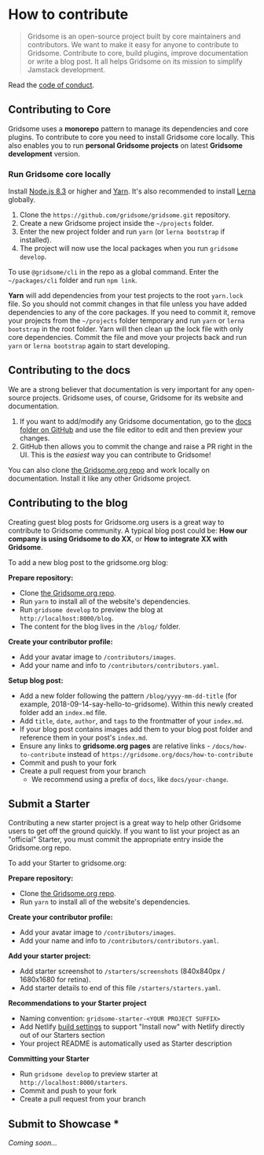 # How to contribute
> Gridsome is an open-source project built by core maintainers and contributors. We want to make it easy for anyone to contribute to Gridsome. Contribute to core, build plugins, improve documentation or write a blog post. It all helps Gridsome on its mission to simplify Jamstack development.

Read the [code of conduct](/docs/code-of-conduct/).

## Contributing to Core
Gridsome uses a **monorepo** pattern to manage its dependencies and core plugins. To contribute to core you need to install Gridsome core locally. This also enables you to run **personal Gridsome projects** on latest **Gridsome development** version.


### Run Gridsome core locally

Install [Node.js 8.3](https://nodejs.org/en/download/) or higher and [Yarn](https://yarnpkg.com/lang/en/docs/install/). It's also recommended to install [Lerna](https://www.npmjs.com/package/lerna) globally.

1. Clone the `https://github.com/gridsome/gridsome.git` repository.
2. Create a new Gridsome project inside the `~/projects` folder.
3. Enter the new project folder and run `yarn` (or `lerna bootstrap` if installed).
4. The project will now use the local packages when you run `gridsome develop`.

To use `@gridsome/cli` in the repo as a global command. Enter the `~/packages/cli` folder and run `npm link`.

**Yarn** will add dependencies from your test projects to the root `yarn.lock` file. So you should not commit changes in that file unless you have added dependencies to any of the core packages. If you need to commit it, remove your projects from the `~/projects` folder temporary and run `yarn` or `lerna bootstrap` in the root folder. Yarn will then clean up the lock file with only core dependencies. Commit the file and move your projects back and run `yarn` or `lerna bootstrap` again to start developing.


## Contributing to the docs
We are a strong believer that documentation is very important for any open-source projects. Gridsome uses, of course, Gridsome for its website and documentation.


1. If you want to add/modify any Gridsome documentation, go to the
   [docs folder on GitHub](https://github.com/gridsome/gridsome.org/tree/master/docs) and
   use the file editor to edit and then preview your changes.
2. GitHub then allows you to commit the change and raise a PR right in the UI. This is the _easiest_ way you can contribute to Gridsome!

You can also clone [the Gridsome.org repo](https://github.com/gridsome/gridsome.org) and work locally on documentation. Install it like any other Gridsome project.


## Contributing to the blog
Creating guest blog posts for Gridsome.org users is a great way to contribute to Gridsome community. A typical blog post could be: **How our company is using Gridsome to do XX**, or **How to integrate XX with Gridsome**.

To add a new blog post to the gridsome.org blog:

**Prepare repository:**

- Clone [the Gridsome.org repo](https://github.com/gridsome/gridsome.org).
- Run `yarn` to install all of the website's dependencies.
- Run `gridsome develop` to preview the blog at `http://localhost:8000/blog`.
- The content for the blog lives in the `/blog/` folder.

**Create your contributor profile:**
- Add your avatar image to `/contributors/images`.
- Add your name and info to `/contributors/contributors.yaml`.

**Setup blog post:**
- Add a new folder following the pattern `/blog/yyyy-mm-dd-title` (for example, 2018-09-14-say-hello-to-gridsome). Within this newly created folder add an `index.md` file.
- Add `title`, `date`, `author`, and `tags` to the frontmatter of your `index.md`.
- If your blog post contains images add them to your blog post folder and reference them in your post's `index.md`.
- Ensure any links to **gridsome.org pages** are relative links - `/docs/how-to-contribute` instead of `https://gridsome.org/docs/how-to-contribute`
- Commit and push to your fork
- Create a pull request from your branch
  - We recommend using a prefix of `docs`, like `docs/your-change`.


## Submit a Starter

Contributing a new starter project is a great way to help other Gridsome users to get off the ground quickly. If you want to list your project as an "official" Starter, you must commit the appropriate entry inside the Gridsome.org repo. 

To add your Starter to gridsome.org:

**Prepare repository:**

- Clone [the Gridsome.org repo](https://github.com/gridsome/gridsome.org).
- Run `yarn` to install all of the website's dependencies.

**Create your contributor profile:**
- Add your avatar image to `/contributors/images`.
- Add your name and info to `/contributors/contributors.yaml`.

**Add your starter project:**
- Add starter screenshot to `/starters/screenshots` (840x840px / 1680x1680 for retina).
- Add starter details to end of this file `/starters/starters.yaml`.

**Recommendations to your Starter project**

- Naming convention: `gridsome-starter-<YOUR PROJECT SUFFIX>`
- Add Netlify [build settings](https://gridsome.org/docs/deploy-to-netlify/) to support "Install now" with Netlify directly out of our Starters section 
- Your project README is automatically used as Starter description

**Committing your Starter**

- Run `gridsome develop` to preview starter at `http://localhost:8000/starters`.
- Commit and push to your fork
- Create a pull request from your branch


## Submit to Showcase *
*Coming soon...*
